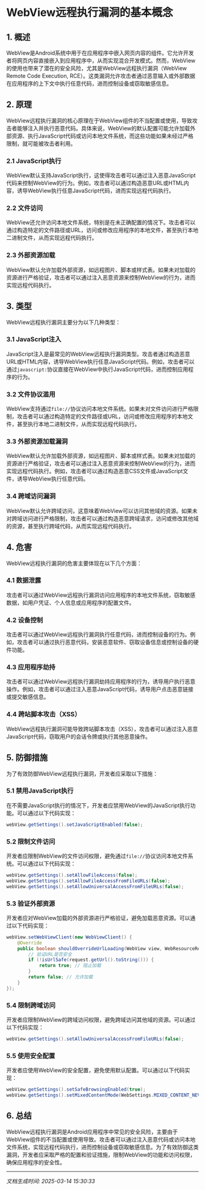 # WebView远程执行漏洞的基本概念

## 1. 概述

WebView是Android系统中用于在应用程序中嵌入网页内容的组件。它允许开发者将网页内容直接嵌入到应用程序中，从而实现混合开发模式。然而，WebView的使用也带来了潜在的安全风险，尤其是WebView远程执行漏洞（WebView Remote Code Execution, RCE）。这类漏洞允许攻击者通过恶意输入或外部数据在应用程序的上下文中执行任意代码，进而控制设备或窃取敏感信息。

## 2. 原理

WebView远程执行漏洞的核心原理在于WebView组件的不当配置或使用，导致攻击者能够注入并执行恶意代码。具体来说，WebView的默认配置可能允许加载外部资源、执行JavaScript代码或访问本地文件系统，而这些功能如果未经过严格限制，就可能被攻击者利用。

### 2.1 JavaScript执行

WebView默认支持JavaScript执行，这使得攻击者可以通过注入恶意JavaScript代码来控制WebView的行为。例如，攻击者可以通过构造恶意URL或HTML内容，诱导WebView执行任意JavaScript代码，进而实现远程代码执行。

### 2.2 文件访问

WebView还允许访问本地文件系统，特别是在未正确配置的情况下。攻击者可以通过构造特定的文件路径或URL，访问或修改应用程序的本地文件，甚至执行本地二进制文件，从而实现远程代码执行。

### 2.3 外部资源加载

WebView默认允许加载外部资源，如远程图片、脚本或样式表。如果未对加载的资源进行严格验证，攻击者可以通过注入恶意资源来控制WebView的行为，进而实现远程代码执行。

## 3. 类型

WebView远程执行漏洞主要分为以下几种类型：

### 3.1 JavaScript注入

JavaScript注入是最常见的WebView远程执行漏洞类型。攻击者通过构造恶意URL或HTML内容，诱导WebView执行任意JavaScript代码。例如，攻击者可以通过`javascript:`协议直接在WebView中执行JavaScript代码，进而控制应用程序的行为。

### 3.2 文件协议滥用

WebView支持通过`file://`协议访问本地文件系统。如果未对文件访问进行严格限制，攻击者可以通过构造特定的文件路径或URL，访问或修改应用程序的本地文件，甚至执行本地二进制文件，从而实现远程代码执行。

### 3.3 外部资源加载漏洞

WebView默认允许加载外部资源，如远程图片、脚本或样式表。如果未对加载的资源进行严格验证，攻击者可以通过注入恶意资源来控制WebView的行为，进而实现远程代码执行。例如，攻击者可以通过构造恶意CSS文件或JavaScript文件，诱导WebView执行任意代码。

### 3.4 跨域访问漏洞

WebView默认允许跨域访问，这意味着WebView可以访问其他域的资源。如果未对跨域访问进行严格限制，攻击者可以通过构造恶意跨域请求，访问或修改其他域的资源，甚至执行跨域代码，从而实现远程代码执行。

## 4. 危害

WebView远程执行漏洞的危害主要体现在以下几个方面：

### 4.1 数据泄露

攻击者可以通过WebView远程执行漏洞访问应用程序的本地文件系统，窃取敏感数据，如用户凭证、个人信息或应用程序的配置文件。

### 4.2 设备控制

攻击者可以通过WebView远程执行漏洞执行任意代码，进而控制设备的行为。例如，攻击者可以通过执行恶意代码，安装恶意软件、窃取设备信息或控制设备的硬件功能。

### 4.3 应用程序劫持

攻击者可以通过WebView远程执行漏洞劫持应用程序的行为，诱导用户执行恶意操作。例如，攻击者可以通过注入恶意JavaScript代码，诱导用户点击恶意链接或提交敏感信息。

### 4.4 跨站脚本攻击（XSS）

WebView远程执行漏洞可能导致跨站脚本攻击（XSS），攻击者可以通过注入恶意JavaScript代码，窃取用户的会话令牌或执行其他恶意操作。

## 5. 防御措施

为了有效防御WebView远程执行漏洞，开发者应采取以下措施：

### 5.1 禁用JavaScript执行

在不需要JavaScript执行的情况下，开发者应禁用WebView的JavaScript执行功能。可以通过以下代码实现：

```java
webView.getSettings().setJavaScriptEnabled(false);
```

### 5.2 限制文件访问

开发者应限制WebView的文件访问权限，避免通过`file://`协议访问本地文件系统。可以通过以下代码实现：

```java
webView.getSettings().setAllowFileAccess(false);
webView.getSettings().setAllowFileAccessFromFileURLs(false);
webView.getSettings().setAllowUniversalAccessFromFileURLs(false);
```

### 5.3 验证外部资源

开发者应对WebView加载的外部资源进行严格验证，避免加载恶意资源。可以通过以下代码实现：

```java
webView.setWebViewClient(new WebViewClient() {
    @Override
    public boolean shouldOverrideUrlLoading(WebView view, WebResourceRequest request) {
        // 验证URL是否安全
        if (!isUrlSafe(request.getUrl().toString())) {
            return true; // 阻止加载
        }
        return false; // 允许加载
    }
});
```

### 5.4 限制跨域访问

开发者应限制WebView的跨域访问权限，避免跨域访问其他域的资源。可以通过以下代码实现：

```java
webView.getSettings().setAllowUniversalAccessFromFileURLs(false);
```

### 5.5 使用安全配置

开发者应使用WebView的安全配置，避免使用默认配置。可以通过以下代码实现：

```java
webView.getSettings().setSafeBrowsingEnabled(true);
webView.getSettings().setMixedContentMode(WebSettings.MIXED_CONTENT_NEVER_ALLOW);
```

## 6. 总结

WebView远程执行漏洞是Android应用程序中常见的安全风险，主要由于WebView组件的不当配置或使用导致。攻击者可以通过注入恶意代码或访问本地文件系统，实现远程代码执行，进而控制设备或窃取敏感信息。为了有效防御这类漏洞，开发者应采取严格的配置和验证措施，限制WebView的功能和访问权限，确保应用程序的安全性。

---

*文档生成时间: 2025-03-14 15:30:33*
